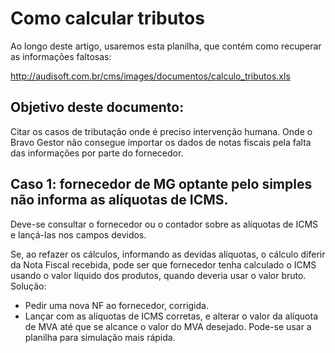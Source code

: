 # Como calcular tributos
Ao longo deste artigo, usaremos esta planilha, que contém como recuperar as informações faltosas:

http://audisoft.com.br/cms/images/documentos/calculo_tributos.xls

## Objetivo deste documento:
Citar os casos de tributação onde é preciso intervenção humana. Onde o Bravo Gestor não consegue importar os dados de notas fiscais pela falta das informações por parte do fornecedor.

## Caso 1: fornecedor de MG optante pelo simples não informa as alíquotas de ICMS.
Deve-se consultar o fornecedor ou o contador sobre as alíquotas de ICMS e lançá-las nos campos devidos.

Se, ao refazer os cálculos, informando as devidas alíquotas, o cálculo diferir da Nota Fiscal recebida, pode ser que fornecedor tenha calculado o ICMS usando o valor líquido dos produtos, quando deveria usar o valor bruto. Solução:

- Pedir uma nova NF ao fornecedor, corrigida.
- Lançar com as alíquotas de ICMS corretas, e alterar o valor da alíquota de MVA até que se alcance o valor do MVA desejado. Pode-se usar a planilha para simulação mais rápida.